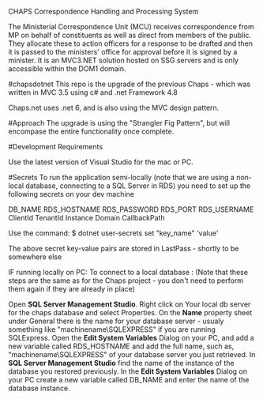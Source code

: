  CHAPS
Correspondence Handling and Processing System

The Ministerial Correspondence Unit (MCU) receives correspondence from MP on behalf of constituents as well as direct from members of the public.
They allocate these to action officers for a response to be drafted and then it is passed to the ministers' office for approval before it is signed by a minister. It is an MVC3.NET solution hosted on SSG servers and is only accessible within the DOM1 domain.

#chapsdotnet
This repo is the upgrade of the previous Chaps - which was written in MVC 3.5 using c# and .net Framework 4.8

Chaps.net uses .net 6, and is also using the MVC design pattern.

#Approach
The upgrade is using the "Strangler Fig Pattern", but will encompase the entire functionality once complete.

#Development Requirements

Use the latest version of Visual Studio for the mac or PC.

#Secrets
To run the application semi-locally (note that we are using a non-local database, connecting to a SQL Server in RDS) you need to set up the following secrets on your dev machine

DB_NAME
RDS_HOSTNAME
RDS_PASSWORD
RDS_PORT
RDS_USERNAME
ClientId
TenantId
Instance
Domain
CallbackPath

Use the command:
$ dotnet user-secrets set "key_name" 'value'

The above secret key-value pairs are stored in LastPass - shortly to be somewhere else

IF running locally on PC:
To connect to a local database : (Note that these steps are the same as for the Chaps project - you don't need to perform them again if they are already in place)

Open **SQL Server Management Studio**.
Right click on Your local db server for the chaps database and select Properties.
On the **Name** property sheet under General there is the name for your database server - usualy something like "machinename\SQLEXPRESS" if you are running SQLExpress.
Open the **Edit System Variables** Dialog on your PC, and add a new variable called RDS_HOSTNAME and add the full name, such as, "machinename\SQLEXPRESS" of your database server you just retrieved.
In **SQL Server Management Studio** find the name of the instance of the database you restored previously.
In the **Edit System Variables** Dialog on your PC create a new variable called DB_NAME and enter the name of the database instance.
